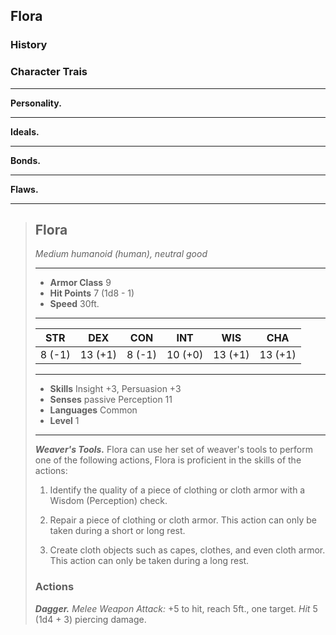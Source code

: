 ## Flora


### History


### Character Trais

___
**Personality.**

___
**Ideals.**

___
**Bonds.**

___
**Flaws.**


___
> ## Flora
>*Medium humanoid (human), neutral good*
> ___
> - **Armor Class** 9
> - **Hit Points** 7 (1d8 - 1)
> - **Speed** 30ft.
>___
>|   STR   |   DEX   |   CON   |   INT   |   WIS   |   CHA   |
>|:-------:|:-------:|:-------:|:-------:|:-------:|:-------:|
>|  8 (-1) | 13 (+1) |  8 (-1) | 10 (+0) | 13 (+1) | 13 (+1) |
>___
> - **Skills** Insight +3, Persuasion +3
> - **Senses** passive Perception 11
> - **Languages** Common
> - **Level** 1
> ___
> ***Weaver's Tools.*** Flora can use her set of weaver's tools to perform one of the following actions, Flora is proficient in the skills of the actions:
>
> 1. Identify the quality of a piece of clothing or cloth armor with a Wisdom (Perception) check.
>
> 2. Repair a piece of clothing or cloth armor. This action can only be taken during a short or long rest.
>
> 3. Create cloth objects such as capes, clothes, and even cloth armor. This action can only be taken during a long rest.
>
> ### Actions
> ***Dagger.*** *Melee Weapon Attack:* +5 to hit, reach 5ft., one target. *Hit* 5 (1d4 + 3) piercing damage. 
>